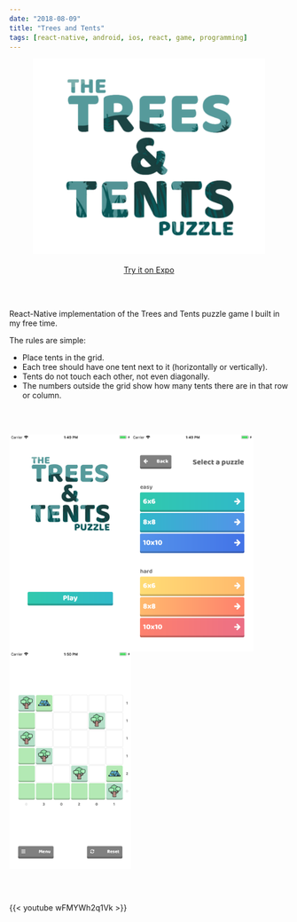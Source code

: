 ```yaml
---
date: "2018-08-09"
title: "Trees and Tents"
tags: [react-native, android, ios, react, game, programming]
---
```


<p align="center">
<img src="https://raw.githubusercontent.com/mmazzarolo/trees-and-tents-sample/master/.github/logo.png" width="420"></img><br />  <br /> 
<a href="https://expo.io/@mmazzarolo/trees-and-tents-sample">Try it on Expo</a> 
</p>

&nbsp;  
&nbsp;

React-Native implementation of the Trees and Tents puzzle game I built in my free time.

The rules are simple:

- Place tents in the grid.
- Each tree should have one tent next to it (horizontally or vertically).
- Tents do not touch each other, not even diagonally.
- The numbers outside the grid show how many tents there are in that row or column.

&nbsp;  
&nbsp;

<div style="display:flex;flex-wrap:wrap;" margin-bottom="0">
<img src="https://raw.githubusercontent.com/mmazzarolo/trees-and-tents-sample/master/.github/capture-menu.png" width="220"></img>
<img src="https://raw.githubusercontent.com/mmazzarolo/trees-and-tents-sample/master/.github/capture-levels.png" width="220"></img>
<img src="https://raw.githubusercontent.com/mmazzarolo/trees-and-tents-sample/master/.github/capture-game.png" width="220"></img>
</div>
 
&nbsp;  
&nbsp;

{{< youtube wFMYWh2q1Vk >}}
